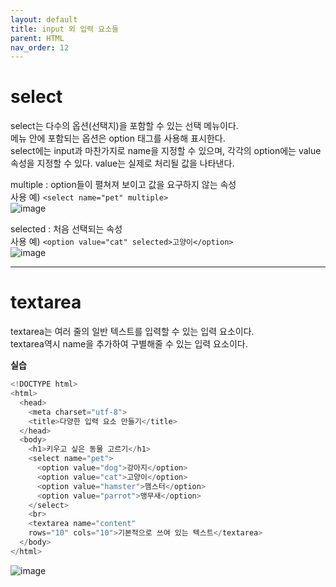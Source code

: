 ```yaml
---
layout: default
title: input 외 입력 요소들
parent: HTML
nav_order: 12
---  
```


# select  
select는 다수의 옵션(선택지)을 포함할 수 있는 선택 메뉴이다.  
메뉴 안에 포함되는 옵션은 option 태그를 사용해 표시한다.  
select에는 input과 마찬가지로 name을 지정할 수 있으며, 각각의 option에는 value 속성을 지정할 수 있다. value는 실제로 처리될 값을 나타낸다.  

multiple : option들이 펼쳐져 보이고 값을 요구하지 않는 속성  
사용 예) `<select name="pet" multiple>`  
![image](https://github.com/jjsok73379/jjsok73379.github.io/assets/114732330/249c67fc-4b31-45c8-87bc-efeb2526423e)  

selected : 처음 선택되는 속성  
사용 예) `<option value="cat" selected>고양이</option>`  
![image](https://github.com/jjsok73379/jjsok73379.github.io/assets/114732330/ac2d8408-d01e-4116-8e1a-f9c8ac37f688)  

<hr>  

# textarea  
textarea는 여러 줄의 일반 텍스트를 입력할 수 있는 입력 요소이다.  
textarea역시 name을 추가하여 구별해줄 수 있는 입력 요소이다.  

**실습**  
```java
<!DOCTYPE html>
<html>
  <head>
    <meta charset="utf-8">
    <title>다양한 입력 요소 만들기</title>
  </head>
  <body>
    <h1>키우고 싶은 동물 고르기</h1>
    <select name="pet">
      <option value="dog">강아지</option>
      <option value="cat">고양이</option>
      <option value="hamster">햄스터</option>
      <option value="parrot">앵무새</option>
    </select>
    <br>
    <textarea name="content"
    rows="10" cols="10">기본적으로 쓰여 있는 텍스트</textarea>
  </body>
</html>
```  
![image](https://github.com/jjsok73379/jjsok73379.github.io/assets/114732330/181cb67d-af33-497c-b875-716da6b76796)